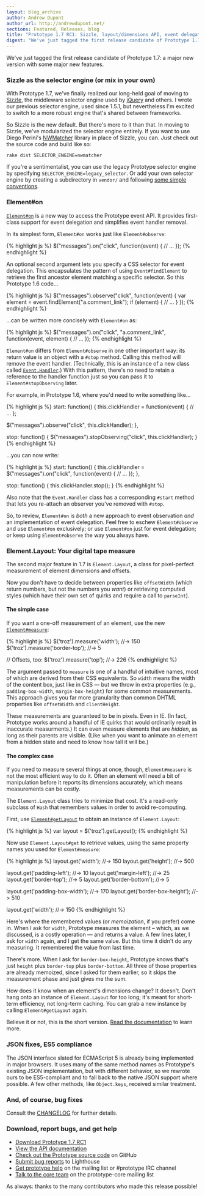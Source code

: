 ```yaml
---
layout: blog_archive
author: Andrew Dupont
author_url: http://andrewdupont.net/
sections: Featured, Releases, blog
title: "Prototype 1.7 RC1: Sizzle, layout/dimensions API, event delegation, and more"
digest: "We've just tagged the first release candidate of Prototype 1.7: a major new version with some major new features."
---
```


We've just tagged the first release candidate of Prototype 1.7: a major new version with some major new features.

### Sizzle as the selector engine (or mix in your own)

With Prototype 1.7, we've finally realized our long-held goal of moving to [Sizzle](http://sizzlejs.com/ "Sizzle JavaScript Selector Library"), the middleware selector engine used by [jQuery](http://jquery.com/ "jQuery: The Write Less, Do More, JavaScript Library") and others. I wrote our previous selector engine, used since 1.5.1, but nevertheless I'm excited to switch to a more robust engine that's shared between frameworks.

So Sizzle is the new default. But there's more to it than that. In moving to Sizzle, we've modularized the selector engine entirely. If you want to use Diego Perini's [NWMatcher](http://javascript.nwbox.com/NWMatcher/ "NWMatcher - CSS3 Selector and Matcher") library in place of Sizzle, you can. Just check out the source code and build like so:

    rake dist SELECTOR_ENGINE=nwmatcher
    
If you're a sentimentalist, you can use the legacy Prototype selector engine by specifying `SELECTOR_ENGINE=legacy_selector`. Or add your own selector engine by creating a subdirectory in `vendor/` and following [some simple conventions](http://github.com/sstephenson/prototype/tree/master/vendor/legacy_selector/ "vendor/legacy_selector at master from sstephenson's prototype - GitHub").


### Element#on

[`Element#on`](http://api.prototypejs.org/dom/element/on/) is a new way to access the Prototype event API. It provides first-class support for event delegation and simplifies event handler removal.

In its simplest form, `Element#on` works just like `Element#observe`:

{% highlight js %}
$("messages").on("click", function(event) {
  // ...
});
{% endhighlight %}

An optional second argument lets you specify a CSS selector for event delegation. This encapsulates the pattern of using `Event#findElement` to retrieve the first ancestor element matching a specific selector. So this Prototype 1.6 code...

{% highlight js %}
$("messages").observe("click", function(event) {
  var element = event.findElement("a.comment_link");
  if (element) {
    // ...
  }
});
{% endhighlight %}
  
...can be written more concisely with `Element#on` as:

{% highlight js %}
$("messages").on("click", "a.comment_link", function(event, element) {
  // ...
});
{% endhighlight %}
  
`Element#on` differs from `Element#observe` in one other important way: its return value is an object with a `#stop` method. Calling this method will remove the event handler. (Technically, this is an instance of a new class called [`Event.Handler`](http://api.prototypejs.org/dom/event/handler/).) With this pattern, there's no need to retain a reference to the handler function just so you can pass it to `Element#stopObserving` later.

For example, in Prototype 1.6, where you'd need to write something like...

{% highlight js %}
start: function() {
  this.clickHandler = function(event) {
    // ...
  };

  $("messages").observe("click", this.clickHandler);
},

stop: function() {
  $("messages").stopObserving("click", this.clickHandler);
}
{% endhighlight %}
  
...you can now write:

{% highlight js %}
start: function() {
  this.clickHandler = $("messages").on("click", function(event) {
    // ...
  });
},

stop: function() {
  this.clickHandler.stop();
}
{% endhighlight %}

Also note that the `Event.Handler` class has a corresponding `#start` method that lets you re-attach an observer you've removed with `#stop`.

So, to review, `Element#on` is _both_ a new approach to event observation _and_ an implementation of event delegation. Feel free to eschew `Element#observe` and use `Element#on` exclusively; or use `Element#on` just for event delegation; or keep using `Element#observe` the way you always have.


### Element.Layout: Your digital tape measure

The second major feature in 1.7 is `Element.Layout`, a class for pixel-perfect measurement of element dimensions and offsets.

Now you don't have to decide between properties like `offsetWidth` (which return numbers, but not the numbers you _want_) or retrieving computed styles (which have their own set of quirks and require a call to `parseInt`).

#### The simple case

If you want a one-off measurement of an element, use the new [`Element#measure`](http://api.prototypejs.org/dom/element/measure/):

{% highlight js %}
$('troz').measure('width'); //-> 150
$('troz').measure('border-top'); //-> 5

// Offsets, too:
$('troz').measure('top'); //-> 226
{% endhighlight %}
    
The argument passed to `measure` is one of a handful of intuitive names, most of which are derived from their CSS equivalents. So `width` means the width of the content box, just like in CSS — but we throw in extra properties (e.g., `padding-box-width`, `margin-box-height`) for some common measurements. This approach gives you far more granularity than common DHTML properties like `offsetWidth` and `clientHeight`.

These measurements are guaranteed to be in pixels. Even in IE. (In fact, Prototype works around a handful of IE quirks that would ordinarily result in inaccurate measurments.) It can even measure elements that are _hidden_, as long as their parents are visible. (Like when you want to animate an element from a hidden state and need to know how tall it will be.)

#### The complex case

If you need to measure several things at once, though, `Element#measure` is not the most efficient way to do it. Often an element will need a bit of manipulation before it reports its dimensions accurately, which means measurements can be costly.

The `Element.Layout` class tries to minimize that cost. It's a read-only subclass of `Hash` that remembers values in order to avoid re-computing. 

First, use [`Element#getLayout`](http://api.prototypejs.org/dom/element/layout/) to obtain an instance of `Element.Layout`:

{% highlight js %}
var layout = $('troz').getLayout();
{% endhighlight %}
    
Now use `Element.Layout#get` to retrieve values, using the same property names you used for `Element#measure`:

{% highlight js %}
layout.get('width');  //-> 150
layout.get('height'); //-> 500

layout.get('padding-left');  //-> 10
layout.get('margin-left');   //-> 25
layout.get('border-top');    //-> 5
layout.get('border-bottom'); //-> 5

layout.get('padding-box-width'); //-> 170
layout.get('border-box-height'); //-> 510

layout.get('width');  //-> 150
{% endhighlight %}

Here's where the remembered values (or _memoization_, if you prefer) come in. When I ask for `width`, Prototype measures the element – which, as we discussed, is a costly operation — and returns a value. A few lines later, I ask for `width` again, and I get the same value. But this time it didn't do any measuring. It remembered the value from last time.

There's more. When I ask for `border-box-height`, Prototype knows that's just `height` plus `border-top` plus `border-bottom`. All three of those properties are already memoized, since I asked for them earlier, so it skips the measurement phase and just gives me the sum.
    
How does it know when an element's dimensions change? It doesn't. Don't hang onto an instance of `Element.Layout` for too long; it's meant for short-term efficiency, not long-term caching. You can grab a new instance by calling `Element#getLayout` again.

Believe it or not, this is the short version. [Read the documentation](http://api.prototypejs.org/dom/element/layout/) to learn more.


### JSON fixes, ES5 compliance

The JSON interface slated for ECMAScript 5 is already being implemented in major browsers. It uses many of the same method names as Prototype's existing JSON implementation, but with different behavior, so we rewrote ours to be ES5-compliant and to fall back to the native JSON support where possible. A few other methods, like `Object.keys`, received similar treatment.


### And, of course, bug fixes

Consult the [CHANGELOG](http://github.com/sstephenson/prototype/blob/1.7_rc1/CHANGELOG) for further details.

### Download, report bugs, and get help

* [Download Prototype 1.7 RC1](http://prototypejs.org/assets/2010/4/1/prototype.js)
* [View the API documentation](http://api.prototypejs.org)
* [Check out the Prototype source code](http://github.com/sstephenson/prototype/) on GitHub
* [Submit bug reports](https://prototype.lighthouseapp.com/projects/8886-prototype/overview) to Lighthouse
* [Get prototype help](/discuss) on the mailing list or #prototype IRC channel
* [Talk to the core team](http://groups.google.com/group/prototype-core) on the prototype-core mailing list

As always: thanks to the many contributors who made this release possible!